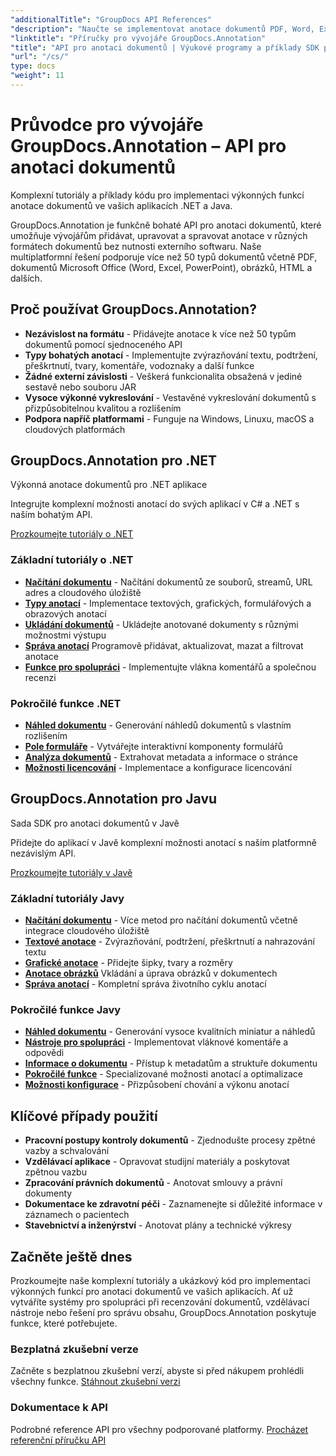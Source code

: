```yaml
---
"additionalTitle": "GroupDocs API References"
"description": "Naučte se implementovat anotace dokumentů PDF, Word, Excel a PowerPoint v aplikacích .NET a Java. Podrobné návody pro textové značky, komentáře, tvary a funkce pro spolupráci."
"linktitle": "Příručky pro vývojáře GroupDocs.Annotation"
"title": "API pro anotaci dokumentů | Výukové programy a příklady SDK pro GroupDocs.Annotation"
"url": "/cs/"
type: docs
"weight": 11
---
```


# Průvodce pro vývojáře GroupDocs.Annotation – API pro anotaci dokumentů

Komplexní tutoriály a příklady kódu pro implementaci výkonných funkcí anotace dokumentů ve vašich aplikacích .NET a Java.

GroupDocs.Annotation je funkčně bohaté API pro anotaci dokumentů, které umožňuje vývojářům přidávat, upravovat a spravovat anotace v různých formátech dokumentů bez nutnosti externího softwaru. Naše multiplatformní řešení podporuje více než 50 typů dokumentů včetně PDF, dokumentů Microsoft Office (Word, Excel, PowerPoint), obrázků, HTML a dalších.

## Proč používat GroupDocs.Annotation?

- **Nezávislost na formátu** - Přidávejte anotace k více než 50 typům dokumentů pomocí sjednoceného API
- **Typy bohatých anotací** - Implementujte zvýrazňování textu, podtržení, přeškrtnutí, tvary, komentáře, vodoznaky a další funkce
- **Žádné externí závislosti** - Veškerá funkcionalita obsažená v jediné sestavě nebo souboru JAR
- **Vysoce výkonné vykreslování** - Vestavěné vykreslování dokumentů s přizpůsobitelnou kvalitou a rozlišením
- **Podpora napříč platformami** - Funguje na Windows, Linuxu, macOS a cloudových platformách

## GroupDocs.Annotation pro .NET

Výkonná anotace dokumentů pro .NET aplikace

Integrujte komplexní možnosti anotací do svých aplikací v C# a .NET s naším bohatým API.

[Prozkoumejte tutoriály o .NET](./net/)

### Základní tutoriály o .NET

- [**Načítání dokumentu**](./net/document-loading) - Načítání dokumentů ze souborů, streamů, URL adres a cloudového úložiště
- [**Typy anotací**](./net/text-annotations) - Implementace textových, grafických, formulářových a obrazových anotací
- [**Ukládání dokumentů**](./net/document-saving) - Ukládejte anotované dokumenty s různými možnostmi výstupu
- [**Správa anotací**](./net/annotation-management) Programově přidávat, aktualizovat, mazat a filtrovat anotace
- [**Funkce pro spolupráci**](./net/reply-management) - Implementujte vlákna komentářů a společnou recenzi

### Pokročilé funkce .NET

- [**Náhled dokumentu**](./net/document-preview) - Generování náhledů dokumentů s vlastním rozlišením
- [**Pole formuláře**](./net/form-field-annotations) - Vytvářejte interaktivní komponenty formulářů
- [**Analýza dokumentů**](./net/document-information) - Extrahovat metadata a informace o stránce
- [**Možnosti licencování**](./net/licensing-and-configuration) - Implementace a konfigurace licencování

## GroupDocs.Annotation pro Javu

Sada SDK pro anotaci dokumentů v Javě

Přidejte do aplikací v Javě komplexní možnosti anotací s naším platformně nezávislým API.

[Prozkoumejte tutoriály v Javě](./java/)

### Základní tutoriály Javy

- [**Načítání dokumentu**](./java/document-loading) - Více metod pro načítání dokumentů včetně integrace cloudového úložiště
- [**Textové anotace**](./java/text-annotations) - Zvýrazňování, podtržení, přeškrtnutí a nahrazování textu
- [**Grafické anotace**](./java/graphical-annotations) - Přidejte šipky, tvary a rozměry
- [**Anotace obrázků**](./java/image-annotations) Vkládání a úprava obrázků v dokumentech  
- [**Správa anotací**](./java/annotation-management) - Kompletní správa životního cyklu anotací

### Pokročilé funkce Javy

- [**Náhled dokumentu**](./java/document-preview) - Generování vysoce kvalitních miniatur a náhledů
- [**Nástroje pro spolupráci**](./java/reply-management) - Implementovat vláknové komentáře a odpovědi
- [**Informace o dokumentu**](./java/document-information) - Přístup k metadatům a struktuře dokumentu
- [**Pokročilé funkce**](./java/advanced-features) - Specializované možnosti anotací a optimalizace
- [**Možnosti konfigurace**](./java/licensing-and-configuration) - Přizpůsobení chování a výkonu anotací

## Klíčové případy použití

- **Pracovní postupy kontroly dokumentů** - Zjednodušte procesy zpětné vazby a schvalování
- **Vzdělávací aplikace** - Opravovat studijní materiály a poskytovat zpětnou vazbu
- **Zpracování právních dokumentů** - Anotovat smlouvy a právní dokumenty
- **Dokumentace ke zdravotní péči** - Zaznamenejte si důležité informace v záznamech o pacientech
- **Stavebnictví a inženýrství** - Anotovat plány a technické výkresy

## Začněte ještě dnes

Prozkoumejte naše komplexní tutoriály a ukázkový kód pro implementaci výkonných funkcí pro anotaci dokumentů ve vašich aplikacích. Ať už vytváříte systémy pro spolupráci při recenzování dokumentů, vzdělávací nástroje nebo řešení pro správu obsahu, GroupDocs.Annotation poskytuje funkce, které potřebujete.

### Bezplatná zkušební verze
Začněte s bezplatnou zkušební verzí, abyste si před nákupem prohlédli všechny funkce.
[Stáhnout zkušební verzi](https://releases.groupdocs.com/annotation/)

### Dokumentace k API
Podrobné reference API pro všechny podporované platformy.
[Procházet referenční příručku API](https://reference.groupdocs.com/annotation/)